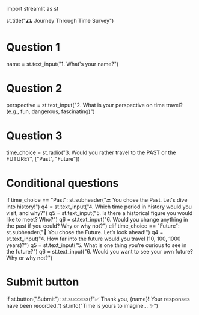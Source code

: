 import streamlit as st

st.title("🕰️ Journey Through Time Survey")

# Question 1
name = st.text_input("1. What's your name?")

# Question 2
perspective = st.text_input("2. What is your perspective on time travel? (e.g., fun, dangerous, fascinating)")

# Question 3
time_choice = st.radio("3. Would you rather travel to the PAST or the FUTURE?", ["Past", "Future"])

# Conditional questions
if time_choice == "Past":
    st.subheader("🔙 You chose the Past. Let's dive into history!")
    q4 = st.text_input("4. Which time period in history would you visit, and why?")
    q5 = st.text_input("5. Is there a historical figure you would like to meet? Who?")
    q6 = st.text_input("6. Would you change anything in the past if you could? Why or why not?")
elif time_choice == "Future":
    st.subheader("🚀 You chose the Future. Let’s look ahead!")
    q4 = st.text_input("4. How far into the future would you travel (10, 100, 1000 years)?")
    q5 = st.text_input("5. What is one thing you’re curious to see in the future?")
    q6 = st.text_input("6. Would you want to see your own future? Why or why not?")

# Submit button
if st.button("Submit"):
    st.success(f"✅ Thank you, {name}! Your responses have been recorded.")
    st.info("Time is yours to imagine... ✨")
